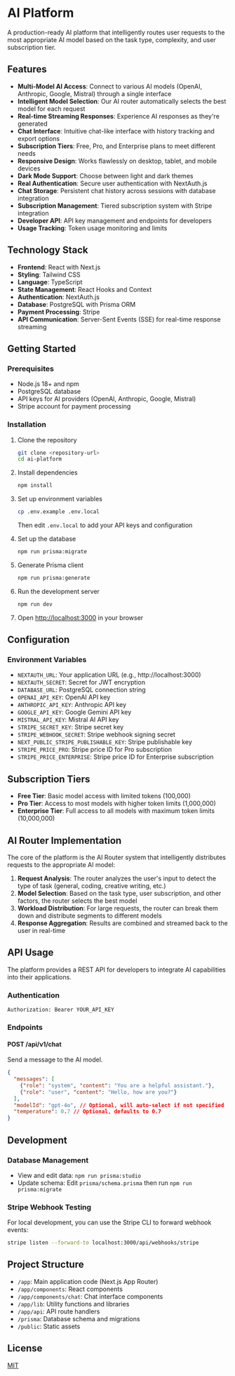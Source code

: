 # AI Platform

A production-ready AI platform that intelligently routes user requests to the most appropriate AI model based on the task type, complexity, and user subscription tier.

## Features

- **Multi-Model AI Access**: Connect to various AI models (OpenAI, Anthropic, Google, Mistral) through a single interface
- **Intelligent Model Selection**: Our AI router automatically selects the best model for each request
- **Real-time Streaming Responses**: Experience AI responses as they're generated
- **Chat Interface**: Intuitive chat-like interface with history tracking and export options
- **Subscription Tiers**: Free, Pro, and Enterprise plans to meet different needs
- **Responsive Design**: Works flawlessly on desktop, tablet, and mobile devices
- **Dark Mode Support**: Choose between light and dark themes
- **Real Authentication**: Secure user authentication with NextAuth.js
- **Chat Storage**: Persistent chat history across sessions with database integration
- **Subscription Management**: Tiered subscription system with Stripe integration
- **Developer API**: API key management and endpoints for developers
- **Usage Tracking**: Token usage monitoring and limits

## Technology Stack

- **Frontend**: React with Next.js
- **Styling**: Tailwind CSS
- **Language**: TypeScript
- **State Management**: React Hooks and Context
- **Authentication**: NextAuth.js
- **Database**: PostgreSQL with Prisma ORM
- **Payment Processing**: Stripe
- **API Communication**: Server-Sent Events (SSE) for real-time response streaming

## Getting Started

### Prerequisites

- Node.js 18+ and npm
- PostgreSQL database
- API keys for AI providers (OpenAI, Anthropic, Google, Mistral)
- Stripe account for payment processing

### Installation

1. Clone the repository
   ```bash
   git clone <repository-url>
   cd ai-platform
   ```

2. Install dependencies
   ```bash
   npm install
   ```

3. Set up environment variables
   ```bash
   cp .env.example .env.local
   ```
   Then edit `.env.local` to add your API keys and configuration

4. Set up the database
   ```bash
   npm run prisma:migrate
   ```

5. Generate Prisma client
   ```bash
   npm run prisma:generate
   ```

6. Run the development server
   ```bash
   npm run dev
   ```

7. Open [http://localhost:3000](http://localhost:3000) in your browser

## Configuration

### Environment Variables

- `NEXTAUTH_URL`: Your application URL (e.g., http://localhost:3000)
- `NEXTAUTH_SECRET`: Secret for JWT encryption
- `DATABASE_URL`: PostgreSQL connection string
- `OPENAI_API_KEY`: OpenAI API key
- `ANTHROPIC_API_KEY`: Anthropic API key
- `GOOGLE_API_KEY`: Google Gemini API key
- `MISTRAL_API_KEY`: Mistral AI API key
- `STRIPE_SECRET_KEY`: Stripe secret key
- `STRIPE_WEBHOOK_SECRET`: Stripe webhook signing secret
- `NEXT_PUBLIC_STRIPE_PUBLISHABLE_KEY`: Stripe publishable key
- `STRIPE_PRICE_PRO`: Stripe price ID for Pro subscription
- `STRIPE_PRICE_ENTERPRISE`: Stripe price ID for Enterprise subscription

## Subscription Tiers

- **Free Tier**: Basic model access with limited tokens (100,000)
- **Pro Tier**: Access to most models with higher token limits (1,000,000)
- **Enterprise Tier**: Full access to all models with maximum token limits (10,000,000)

## AI Router Implementation

The core of the platform is the AI Router system that intelligently distributes requests to the appropriate AI model:

1. **Request Analysis**: The router analyzes the user's input to detect the type of task (general, coding, creative writing, etc.)
2. **Model Selection**: Based on the task type, user subscription, and other factors, the router selects the best model
3. **Workload Distribution**: For large requests, the router can break them down and distribute segments to different models
4. **Response Aggregation**: Results are combined and streamed back to the user in real-time

## API Usage

The platform provides a REST API for developers to integrate AI capabilities into their applications.

### Authentication

```
Authorization: Bearer YOUR_API_KEY
```

### Endpoints

#### POST /api/v1/chat

Send a message to the AI model.

```json
{
  "messages": [
    {"role": "system", "content": "You are a helpful assistant."},
    {"role": "user", "content": "Hello, how are you?"}
  ],
  "modelId": "gpt-4o", // Optional, will auto-select if not specified
  "temperature": 0.7 // Optional, defaults to 0.7
}
```

## Development

### Database Management

- View and edit data: `npm run prisma:studio`
- Update schema: Edit `prisma/schema.prisma` then run `npm run prisma:migrate`

### Stripe Webhook Testing

For local development, you can use the Stripe CLI to forward webhook events:

```bash
stripe listen --forward-to localhost:3000/api/webhooks/stripe
```

## Project Structure

- `/app`: Main application code (Next.js App Router)
- `/app/components`: React components 
- `/app/components/chat`: Chat interface components
- `/app/lib`: Utility functions and libraries
- `/app/api`: API route handlers
- `/prisma`: Database schema and migrations
- `/public`: Static assets

## License

[MIT](https://choosealicense.com/licenses/mit/)